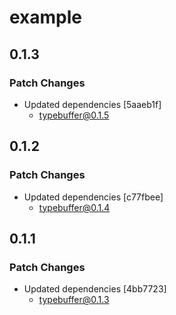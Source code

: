 # example

## 0.1.3

### Patch Changes

- Updated dependencies [5aaeb1f]
  - typebuffer@0.1.5

## 0.1.2

### Patch Changes

- Updated dependencies [c77fbee]
  - typebuffer@0.1.4

## 0.1.1

### Patch Changes

- Updated dependencies [4bb7723]
  - typebuffer@0.1.3
